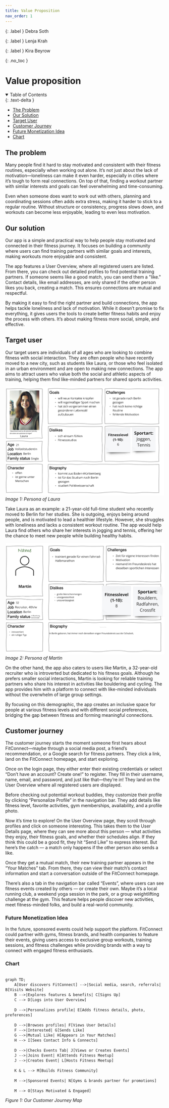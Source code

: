 ```yaml
---
title: Value Proposition
nav_order: 1
---
```

{: .label }
Debra Soth

{: .label }
Lenja Krah

{: .label }
Kira Beyrow

{: .no_toc }

# Value proposition

<details open markdown="block">
{: .text-delta }
<summary>Table of Contents</summary>

- [The Problem](#the-problem)  
- [Our Solution](#our-solution)  
- [Target User](#target-user)  
- [Customer Journey](#customer-journey)  
- [Future Monetization Idea](#future-monetization-idea)  
- [Chart](#chart)  

</details>

## The problem

Many people find it hard to stay motivated and consistent with their fitness routines, especially when working out alone. It’s not just about the lack of motivation—loneliness can make it even harder, especially in cities where it’s tough to form real connections. On top of that, finding a workout partner with similar interests and goals can feel overwhelming and time-consuming.

Even when someone does want to work out with others, planning and coordinating sessions often adds extra stress, making it harder to stick to a regular routine. Without structure or consistency, progress slows down, and workouts can become less enjoyable, leading to even less motivation.

## Our solution

Our app is a simple and practical way to help people stay motivated and connected in their fitness journey. It focuses on building a community where users can find training partners with similar goals and interests, making workouts more enjoyable and consistent.

The app features a User Overview, where all registered users are listed. From there, you can check out detailed profiles to find potential training partners. If someone seems like a good match, you can send them a "like." Contact details, like email addresses, are only shared if the other person likes you back, creating a match. This ensures connections are mutual and respectful.

By making it easy to find the right partner and build connections, the app helps tackle loneliness and lack of motivation. While it doesn’t promise to fix everything, it gives users the tools to create better fitness habits and enjoy the process with others. It’s about making fitness more social, simple, and effective.

## Target user

Our target users are individuals of all ages  who are looking to combine fitness with social interaction. They are often people who have recently moved to a new city, such as students like Laura, or those who feel isolated in an urban environment and are open to making new connections. The app aims to attract users who value both the social and athletic aspects of training, helping them find like-minded partners for shared sports activities.

![Laura Persona](assets/images/Laura-Persona.png)
*Image 1: Persona of Laura*

Take Laura as an example: a 21-year-old full-time student who recently moved to Berlin for her studies. She is outgoing, enjoys being around people, and is motivated to lead a healthier lifestyle. However, she struggles with loneliness and lacks a consistent workout routine. The app would help Laura find others who share her interests in jogging and tennis, offering her the chance to meet new people while building healthy habits.

![Martin Persona](assets/images/Martin-Persona.png)
*Image 2: Persona of Martin*

On the other hand, the app also caters to users like Martin, a 32-year-old recruiter who is introverted but dedicated to his fitness goals. Although he prefers smaller social interactions, Martin is looking for reliable training partners who share his interest in activities like bouldering and cycling. The app provides him with a platform to connect with like-minded individuals without the overwhelm of large group settings.

By focusing on this demographic, the app creates an inclusive space for people at various fitness levels and with different social preferences, bridging the gap between fitness and forming meaningful connections.

## Customer journey

The customer journey starts the moment someone first hears about FitConnect—maybe through a social media post, a friend’s recommendation, or a Google search for fitness partners. They click a link, land on the FitConnect homepage, and start exploring.

Once on the login page, they either enter their existing credentials or select “Don’t have an account? Create one!” to register. They fill in their username, name, email, and password, and just like that—they’re in! They land on the User Overview where all registered users are displayed.

Before checking out potential workout buddies, they customize their profile by clicking “Personalize Profile” in the navigation bar. They add details like fitness level, favorite activities, gym memberships, availability, and a profile photo.

Now it’s time to explore! On the User Overview page, they scroll through profiles and click on someone interesting. This takes them to the User Details page, where they can see more about this person — what activities they enjoy, their fitness goals, and whether their schedules align. If they think this could be a good fit, they hit “Send Like” to express interest. But here’s the catch — a match only happens if the other person also sends a like. 

Once they get a mutual match, their new training partner appears in the “Your Matches” tab. From there, they can view their match’s contact information and start a conversation outside of the FitConnect homepage.

There’s also a tab in the navigation bar called “Events”, where users can see fitness events created by others — or create their own. Maybe it’s a local running club, a weekend yoga session in the park, or a group weightlifting challenge at the gym. This feature helps people discover new activities, meet fitness-minded folks, and build a real-world community.

### Future Monetization Idea
In the future, sponsored events could help support the platform. FitConnect could partner with gyms, fitness brands, and health companies to feature their events, giving users access to exclusive group workouts, training sessions, and fitness challenges while providing brands with a way to connect with engaged fitness enthusiasts.

### Chart
```mermaid

graph TD;
    A[User discovers FitConnect] -->|Social media, search, referrals| B[Visits Website]
    B -->|Explores features & benefits| C[Signs Up]
    C --> D[Logs into User Overview]
    
    D -->|Personalizes profile| E[Adds fitness details, photo, preferences]
    
    D -->|Browses profiles| F[Views User Details]
    F -->|Interested| G[Sends Like]
    G -->|Mutual Like| H[Appears in Your Matches]
    H --> I[Sees Contact Info & Connects]

    D -->|Checks Events Tab| J[Views or Creates Events]
    J -->|Joins Event| K[Attends Fitness Meetup]
    J -->|Creates Event| L[Hosts Fitness Meetup]
    
    K & L --> M[Builds Fitness Community]
    
    M -->|Sponsored Events| N[Gyms & brands partner for promotions]
    
    M --> O[Stays Motivated & Engaged]

```
*Figure 1: Our Customer Journey Map*